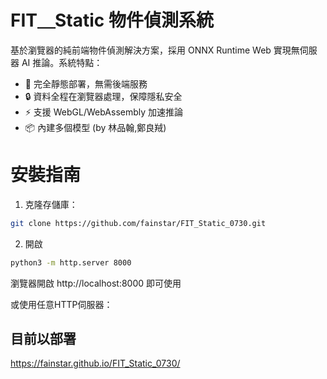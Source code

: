 # FIT＿Static 物件偵測系統

基於瀏覽器的純前端物件偵測解決方案，採用 ONNX Runtime Web 實現無伺服器 AI 推論。系統特點：

- 🚀 完全靜態部署，無需後端服務
- 🔒 資料全程在瀏覽器處理，保障隱私安全
- ⚡ 支援 WebGL/WebAssembly 加速推論
- 📦 內建多個模型 (by 林品翰,鄭良羢)

# 安裝指南

1. 克隆存儲庫：
```bash
git clone https://github.com/fainstar/FIT_Static_0730.git
```
2. 開啟
```bash
python3 -m http.server 8000
```
瀏覽器開啟 http://localhost:8000 即可使用

或使用任意HTTP伺服器：

## 目前以部署
https://fainstar.github.io/FIT_Static_0730/


